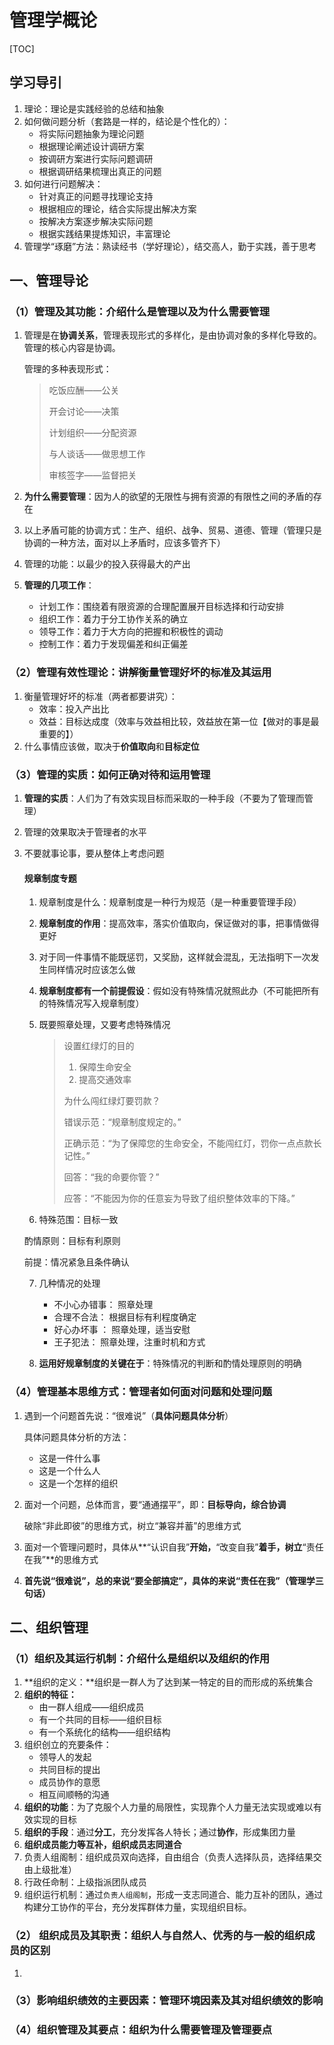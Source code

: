 # 管理学概论

[TOC]

## 学习导引

1. 理论：理论是实践经验的总结和抽象
2. 如何做问题分析（套路是一样的，结论是个性化的）：
    - 将实际问题抽象为理论问题
    - 根据理论阐述设计调研方案
    - 按调研方案进行实际问题调研
    - 根据调研结果梳理出真正的问题
3. 如何进行问题解决：
    - 针对真正的问题寻找理论支持
    - 根据相应的理论，结合实际提出解决方案
    - 按解决方案逐步解决实际问题
    - 根据实践结果提炼知识，丰富理论
4. 管理学“琢磨”方法：熟读经书（学好理论），结交高人，勤于实践，善于思考

## 一、管理导论

  ### （1）管理及其功能：介绍什么是管理以及为什么需要管理

1. 管理是在**协调关系**，管理表现形式的多样化，是由协调对象的多样化导致的。管理的核心内容是协调。

   管理的多种表现形式：

   > 吃饭应酬——公关
   >
   > 开会讨论——决策
   >
   > 计划组织——分配资源
   >
   > 与人谈话——做思想工作
   >
   > 审核签字——监督把关

2. **为什么需要管理**：因为人的欲望的无限性与拥有资源的有限性之间的矛盾的存在

3. 以上矛盾可能的协调方式：生产、组织、战争、贸易、道德、管理（管理只是协调的一种方法，面对以上矛盾时，应该多管齐下）

4. 管理的功能：以最少的投入获得最大的产出

5. **管理的几项工作**：

   - 计划工作：围绕着有限资源的合理配置展开目标选择和行动安排
   - 组织工作：着力于分工协作关系的确立
   - 领导工作：着力于大方向的把握和积极性的调动
   - 控制工作：着力于发现偏差和纠正偏差

### （2）管理有效性理论：讲解衡量管理好坏的标准及其运用

1. 衡量管理好坏的标准（两者都要讲究）：
   - 效率：投入产出比
   - 效益：目标达成度（效率与效益相比较，效益放在第一位【做对的事是最重要的】）
2. 什么事情应该做，取决于**价值取向**和**目标定位**

### （3）管理的实质：如何正确对待和运用管理

1. **管理的实质**：人们为了有效实现目标而采取的一种手段（不要为了管理而管理）

2. 管理的效果取决于管理者的水平

3. 不要就事论事，要从整体上考虑问题 

   #### 规章制度专题

   1. 规章制度是什么：规章制度是一种行为规范（是一种重要管理手段）

   2. **规章制度的作用**：提高效率，落实价值取向，保证做对的事，把事情做得更好

   3. 对于同一件事情不能既惩罚，又奖励，这样就会混乱，无法指明下一次发生同样情况时应该怎么做

   4. **规章制度都有一个前提假设**：假如没有特殊情况就照此办（不可能把所有的特殊情况写入规章制度）

   5. 既要照章处理，又要考虑特殊情况 

      > 设置红绿灯的目的
      >
      > 1. 保障生命安全
      > 2. 提高交通效率
      >
      > 为什么闯红绿灯要罚款？
      >
      > 错误示范：“规章制度规定的。”
      >
      > 正确示范：“为了保障您的生命安全，不能闯红灯，罚你一点点款长记性。”
      >
      > 回答：“我的命要你管？”
      >
      > 应答：“不能因为你的任意妄为导致了组织整体效率的下降。”

   6.  特殊范围：目标一致

      酌情原则：目标有利原则

      前提：情况紧急且条件确认

   7. 几种情况的处理

      - 不小心办错事：   照章处理
      - 合理不合法：       根据目标有利程度确定
      - 好心办坏事 ：      照章处理，适当安慰
      - 王子犯法：           照章处理，注重时机和方式
      
   8. **运用好规章制度的关键在于**：特殊情况的判断和酌情处理原则的明确

### （4）管理基本思维方式：管理者如何面对问题和处理问题

1. 遇到一个问题首先说：“很难说”（**具体问题具体分析**）

   具体问题具体分析的方法：

   - 这是一件什么事
   - 这是一个什么人
   - 这是一个怎样的组织

2. 面对一个问题，总体而言，要“通通摆平”，即：**目标导向，综合协调**

   破除“非此即彼”的思维方式，树立“兼容并蓄”的思维方式

3. 面对一个管理问题时，具体从**“认识自我”**开始，**“改变自我”**着手，树立**“责任在我”**的思维方式

4. **首先说“很难说”，总的来说“要全部搞定”，具体的来说“责任在我”（管理学三句话）**

## 二、组织管理

### （1）组织及其运行机制：介绍什么是组织以及组织的作用

1. **组织的定义：**组织是一群人为了达到某一特定的目的而形成的系统集合  
2. **组织的特征：**
   - 由一群人组成——组织成员
   - 有一个共同的目标——组织目标
   - 有一个系统化的结构——组织结构
3. 组织创立的充要条件：
   - 领导人的发起
   - 共同目标的提出
   - 成员协作的意愿
   - 相互间顺畅的沟通
4. **组织的功能**：为了克服个人力量的局限性，实现靠个人力量无法实现或难以有效实现的目标
5. **组织的手段**：通过**分工**，充分发挥各人特长；通过**协作**，形成集团力量
6. **组织成员能力等互补，组织成员志同道合**
7. 负责人组阁制：组织成员双向选择，自由组合（负责人选择队员，选择结果交由上级批准）
8. 行政任命制：上级指派团队成员
9. 组织运行机制：通过`负责人组阁制`，形成一支志同道合、能力互补的团队，通过构建分工协作的平台，充分发挥群体力量，实现组织目标。

### （2） 组织成员及其职责：组织人与自然人、优秀的与一般的组织成员的区别

1. 

### （3）影响组织绩效的主要因素：管理环境因素及其对组织绩效的影响

### （4）组织管理及其要点：组织为什么需要管理及管理要点





